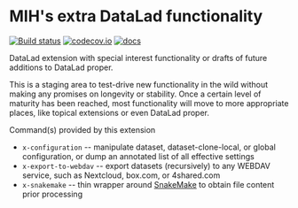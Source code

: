 # MIH's extra DataLad functionality

[![Build status](https://ci.appveyor.com/api/projects/status/f65qpwkv2rueii1d/branch/master?svg=true)](https://ci.appveyor.com/project/mih/datalad-mihextras/branch/master) [![codecov.io](https://codecov.io/github/datalad/mih/datalad-mihextras/coverage.svg?branch=master)](https://codecov.io/github/datalad/mih/datalad-mihextras?branch=master) [![docs](https://github.com/mih/datalad-mihextras/workflows/docs/badge.svg)](https://datalad-mihextras.readthedocs.io)

DataLad extension with special interest functionality or drafts of future
additions to DataLad proper.

This is a staging area to test-drive new functionality in the wild without
making any promises on longevity or stability. Once a certain level of maturity
has been reached, most functionality will move to more appropriate places, like
topical extensions or even DataLad proper.

Command(s) provided by this extension

- `x-configuration` -- manipulate dataset, dataset-clone-local, or global
  configuration, or dump an annotated list of all effective settings
- `x-export-to-webdav` -- export datasets (recursively) to any WEBDAV
  service, such as Nextcloud, box.com, or 4shared.com
- `x-snakemake` -- thin wrapper around [SnakeMake](https://snakemake.github.io)
  to obtain file content prior processing
